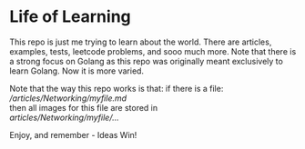 # Life of Learning
This repo is just me trying to learn about the world. There are articles, examples, tests, leetcode problems, and sooo much more. Note that there is a strong focus on Golang as this repo was originally meant exclusively to learn Golang. Now it is more varied.

Note that the way this repo works is that:
if there is a file:  
*/articles/Networking/myfile.md*  
then all images for this file are stored in  
*articles/Networking/myfile/...*  





Enjoy, and remember - Ideas Win!


